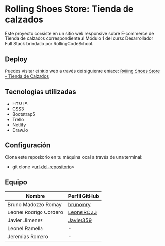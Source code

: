 # Rolling Shoes Store: Tienda de calzados

Este proyecto consiste en un sitio web responsive sobre E-commerce de Tienda de calzados correspondiente al Módulo 1 del curso Desarrollador Full Stack brindado por RollingCodeSchool.

## Deploy

Puedes visitar el sitio web a través del siguiente enlace: [Rolling Shoes Store - Tienda de Calzados](https://rollingshoesstore-rss.netlify.app/)

## Tecnologías utilizadas

* HTML5
* CSS3
* Bootstrap5
* Trello
* Netlify
* Draw.io

<!-- ## Requerimientos

El objetivo consistía en diseñar un E-commerce con las siguientes páginas:

### Navbar
* Input de búsqueda para los productos.
* Botón de Login que redirija a la página de login
* Botón para crear una cuenta que redirija a la página de
registro.
* Botón de Carrito de compra que redirija a una página con
un ejemplo de un detalle de carrito de compras.
* Botón de Contacto.
* Botón Acerca de nosotros.

### Footer
El footer debe contar con al menos tres columnas, las cuales tendrán el
logo del sitio, las redes sociales y la columna restante tendrá información optativa, el orden de las columnas también es a elección de cada grupo. El comportamiento de las columnas deberá ser el siguiente:
* Cuando el dispositivo sea pequeño mostrar una columna.
* Cuando el dispositivo sea mediano mostrar dos o las tres columnas
(optativo).
* Cuando el dispositivo sea grande mostrar las tres columnas.


### Inicio - Página Principal



#### Detalle de Categoría



#### Detalle de Producto



#### Iniciar Sesión



#### Registro



#### Contacto



#### Nosotros

 -->



## Configuración

Clona este repositorio en tu máquina local a través de una terminal:
* git clone <[url-del-repositorio](https://github.com/brunomry/RollingShoesStore.git)>


## Equipo

| Nombre                              | Perfil GitHub                                            |
|-------------------------------------|----------------------------------------------------------|
| Bruno Madozzo Romay                 | [brunomry](https://github.com/brunomry)                  |
| Leonel Rodrigo Cordero              | [LeonelRC23](https://github.com/LeonelRC23)              |
| Javier Jimenez                      | [Javier359](https://github.com/Javier359)                |
| Leonel Ramella                      | -                                                 |
| Jeremias Romero                     | -                                                   |
             

